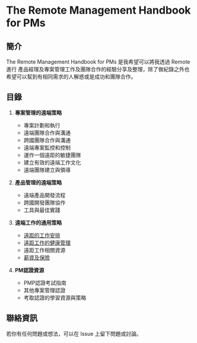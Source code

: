 # The Remote Management Handbook for PMs

## 簡介

The Remote Management Handbook for PMs 是我希望可以將我透過 Remote 進行 產品經理及專案管理工作及團隊合作的經驗分享及整理，除了做紀錄之外也希望可以幫到有相同需求的人解惑或是成功和團隊合作。

## 目錄

1. **專案管理的遠端策略**
    - 專案計劃和執行
    - 遠端團隊合作與溝通
    - 跨國團隊合作與溝通
    - 遠端專案監控和控制
    - 運作一個遠距的敏捷團隊
    - 建立有效的遠端工作文化
    - 遠端團隊建立與領導

2. **產品管理的遠端策略**
    - 遠端產品開發流程
    - 跨國開發團隊協作
    - 工具與最佳實踐

3. **遠端工作的通用策略**
    - [遠距的工作安排](/general-remote-work-strategies/working-hours.md)
    - [遠距工作的健康管理](/general-remote-work-strategies/remote-worker-health-management.md)
    - 遠距工作相關資源
    - [薪資及保險](/general-remote-work-strategies/salary-payment-methods.md)


4. **PM認證資源**
    - PMP認證考試指南
    - 其他專案管理認證
    - 考取認證的學習資源與策略
## 聯絡資訊

若你有任何問題或想法，可以在 Issue 上留下問題或討論。

